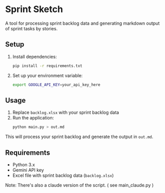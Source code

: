 # Sprint Sketch

A tool for processing sprint backlog data and generating markdown output of sprint tasks by stories.

## Setup

1. Install dependencies:
   ```bash
   pip install -r requirements.txt
   ```

2. Set up your environment variable:
   ```bash
   export GOOGLE_API_KEY=your_api_key_here
   ```

## Usage

1. Replace `backlog.xlsx` with your sprint backlog data
2. Run the application:
   ```bash
   python main.py > out.md
   ```

This will process your sprint backlog and generate the output in `out.md`.

## Requirements

- Python 3.x
- Gemini API key
- Excel file with sprint backlog data (`backlog.xlsx`)


Note: There's also a claude version of the script. ( see main_claude.py )